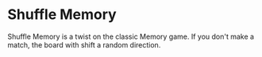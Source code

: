 # Shuffle Memory

Shuffle Memory is a twist on the classic Memory game. If you don't make a match, the board with shift a random direction.
